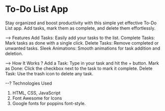 # To-Do List App
Stay organized and boost productivity with this simple yet effective To-Do List app. Add tasks, mark them as complete, and delete them effortlessly.

--> Features
Add Tasks: Easily add your tasks to the list.
Complete Tasks: Mark tasks as done with a single click.
Delete Tasks: Remove completed or unwanted tasks.
Sleek Animations: Smooth animations for task addition and deletion.

--> How It Works ?
Add a Task: Type in your task and hit the + button.
Mark as Done: Click the checkbox next to the task to mark it complete.
Delete Task: Use the trash icon to delete any task.

--? Technologies Used
1. HTML, CSS, JavaScript
2. Font Awesome for Icons
3. Google fonts for poppins font-style.
